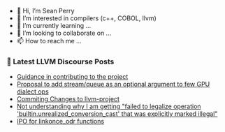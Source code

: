 - 👋 Hi, I’m Sean Perry
- 👀 I’m interested in compilers (c++, COBOL, llvm)
- 🌱 I’m currently learning ...
- 💞️ I’m looking to collaborate on ...
- 📫 How to reach me ...

<!---
s66perry/s66perry is a ✨ special ✨ repository because its `README.md` (this file) appears on your GitHub profile.
You can click the Preview link to take a look at your changes.
--->
### 📕 Latest LLVM Discourse Posts

<!-- DISCOURSE-LLVM:START -->
- [Guidance in contributing to the project](https://discourse.llvm.org/t/guidance-in-contributing-to-the-project/69008?page=3#post_48)
- [Proposal to add stream/queue as an optional argument to few GPU dialect ops](https://discourse.llvm.org/t/proposal-to-add-stream-queue-as-an-optional-argument-to-few-gpu-dialect-ops/67920#post_15)
- [Commiting Changes to llvm-project](https://discourse.llvm.org/t/commiting-changes-to-llvm-project/69208?page=2#post_28)
- [Not understanding why I am getting &quot;failed to legalize operation &#39;builtin.unrealized_conversion_cast&#39; that was explicitly marked illegal&quot;](https://discourse.llvm.org/t/not-understanding-why-i-am-getting-failed-to-legalize-operation-builtin-unrealized-conversion-cast-that-was-explicitly-marked-illegal/69434#post_1)
- [IPO for linkonce_odr functions](https://discourse.llvm.org/t/ipo-for-linkonce-odr-functions/69404#post_16)
<!-- DISCOURSE-LLVM:END -->
